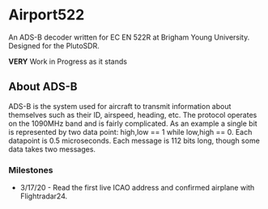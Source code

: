 # Airport522
An ADS-B decoder written for EC EN 522R at Brigham Young University.
Designed for the PlutoSDR.

**VERY** Work in Progress as it stands

## About ADS-B
ADS-B is the system used for aircraft to transmit information about themselves such as their ID, airspeed, heading, etc.
The protocol operates on the 1090MHz band and is fairly complicated.
As an example a single bit is represented by two data point: high,low == 1 while low,high == 0.
Each datapoint is 0.5 microseconds.
Each message is 112 bits long, though some data takes two messages.

### Milestones
* 3/17/20 - Read the first live ICAO address and confirmed airplane with Flightradar24. 